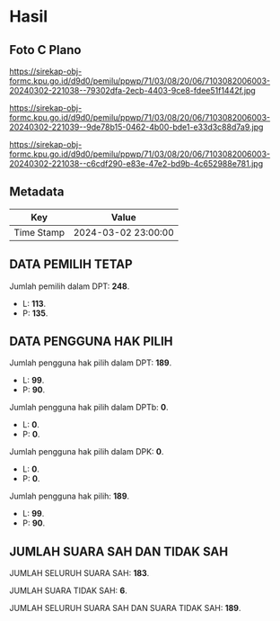 # Hasil

## Foto C Plano

https://sirekap-obj-formc.kpu.go.id/d9d0/pemilu/ppwp/71/03/08/20/06/7103082006003-20240302-221038--79302dfa-2ecb-4403-9ce8-fdee51f1442f.jpg

https://sirekap-obj-formc.kpu.go.id/d9d0/pemilu/ppwp/71/03/08/20/06/7103082006003-20240302-221039--9de78b15-0462-4b00-bde1-e33d3c88d7a9.jpg

https://sirekap-obj-formc.kpu.go.id/d9d0/pemilu/ppwp/71/03/08/20/06/7103082006003-20240302-221038--c6cdf290-e83e-47e2-bd9b-4c652988e781.jpg


## Metadata

| Key        | Value               |
| ---------- | ------------------- |
| Time Stamp | 2024-03-02 23:00:00 |


## DATA PEMILIH TETAP

Jumlah pemilih dalam DPT: **248**.
 * L: **113**.
 * P: **135**.

## DATA PENGGUNA HAK PILIH

Jumlah pengguna hak pilih dalam DPT: **189**.
 * L: **99**.
 * P: **90**.

Jumlah pengguna hak pilih dalam DPTb: **0**.
 * L: **0**.
 * P: **0**.

Jumlah pengguna hak pilih dalam DPK: **0**.
 * L: **0**.
 * P: **0**.

Jumlah pengguna hak pilih: **189**.
 * L: **99**.
 * P: **90**.

## JUMLAH SUARA SAH DAN TIDAK SAH

JUMLAH SELURUH SUARA SAH: **183**.

JUMLAH SUARA TIDAK SAH: **6**.

JUMLAH SELURUH SUARA SAH DAN SUARA TIDAK SAH: **189**.


